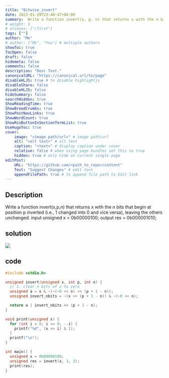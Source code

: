 ```yaml
---
title: "Bitwise_invert"
date: 2023-01-29T23:40:47+08:00
summary:  Write a function invert(x, p, n) that returns x with the n bits 
# weight: 1
# aliases: ["/first"]
tags: [""]
author: "Me"
# author: ["Me", "You"] # multiple authors
showToc: true
TocOpen: false
draft: false
hidemeta: false
comments: false
description: "Desc Text."
canonicalURL: "https://canonical.url/to/page"
disableHLJS: true # to disable highlightjs
disableShare: false
disableHLJS: false
hideSummary: false
searchHidden: true
ShowReadingTime: true
ShowBreadCrumbs: true
ShowPostNavLinks: true
ShowWordCount: true
ShowRssButtonInSectionTermList: true
UseHugoToc: true
cover:
    image: "<image path/url>" # image path/url
    alt: "<alt text>" # alt text
    caption: "<text>" # display caption under cover
    relative: false # when using page bundles set this to true
    hidden: true # only hide on current single page
editPost:
    URL: "https://github.com/<path_to_repo>/content"
    Text: "Suggest Changes" # edit text
    appendFilePath: true # to append file path to Edit link
---
```


## Description

Write a function invert(x,p,n) that returns x with the n bits that begin at position p inverted 
(i.e., 1 changed into 0 and vice versa), leaving the others unchanged.
input unsigned x = 0b00000100;
output res =  0b000001010;

## solution

![](/img/Bitwise%20Operators%20-6.jpg)

## code

``` c
#include <stdio.h>

unsigned invert(unsigned x, int p, int n) {
  // 1. clear n bits of x to zero
  unsigned a = x & ~(~(~0 << n) << (p + 1 - n));
  unsigned invert_nbits = ~(x >> (p + 1 - n)) & ~(~0 << n);

  return a | invert_nbits << (p + 1 - n);
}

void print(unsigned x) {
  for (int i = 8; i >= 0; --i) {
    printf("%d", (x >> i) & 1);
  }
  printf("\n");
}

int main() {
  unsigned x = 0b00000100;
  unsigned res = invert(x, 3, 3);
  print(res);
}
```
